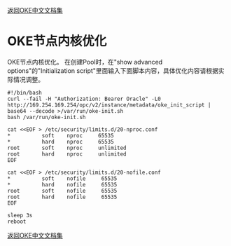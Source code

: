[返回OKE中文文档集](../README.md)

# OKE节点内核优化

OKE节点内核优化。
在创建Pool时，在"show advanced options"的"Initialization script"里面输入下面脚本内容，具体优化内容请根据实际情况调整。

```
#!/bin/bash
curl --fail -H "Authorization: Bearer Oracle" -L0 http://169.254.169.254/opc/v2/instance/metadata/oke_init_script | base64 --decode >/var/run/oke-init.sh
bash /var/run/oke-init.sh

cat <<EOF > /etc/security/limits.d/20-nproc.conf
*          soft    nproc     65535
*          hard    nproc     65535
root       soft    nproc     unlimited
root       hard    nproc     unlimited
EOF

cat <<EOF > /etc/security/limits.d/20-nofile.conf
*          soft    nofile     65535
*          hard    nofile     65535
root       soft    nofile     65535
root       hard    nofile     65535
EOF

sleep 3s
reboot
```

[返回OKE中文文档集](../README.md)

